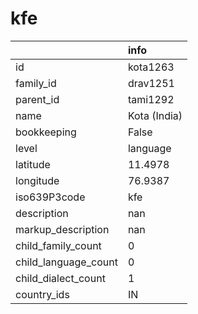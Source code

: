 # kfe
|                      | info         |
|:---------------------|:-------------|
| id                   | kota1263     |
| family_id            | drav1251     |
| parent_id            | tami1292     |
| name                 | Kota (India) |
| bookkeeping          | False        |
| level                | language     |
| latitude             | 11.4978      |
| longitude            | 76.9387      |
| iso639P3code         | kfe          |
| description          | nan          |
| markup_description   | nan          |
| child_family_count   | 0            |
| child_language_count | 0            |
| child_dialect_count  | 1            |
| country_ids          | IN           |